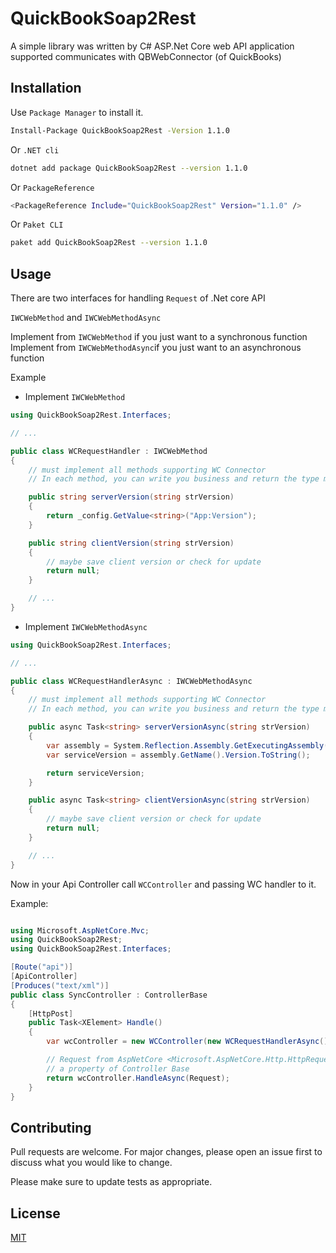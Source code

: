 # QuickBookSoap2Rest

A simple library was written by C# ASP.Net Core web API application supported communicates with QBWebConnector (of QuickBooks)

## Installation

Use `Package Manager` to install it.

```bash
Install-Package QuickBookSoap2Rest -Version 1.1.0
```

Or `.NET cli`

```bash
dotnet add package QuickBookSoap2Rest --version 1.1.0
```

Or `PackageReference `

```bash
<PackageReference Include="QuickBookSoap2Rest" Version="1.1.0" />
```

Or `Paket CLI`

```bash
paket add QuickBookSoap2Rest --version 1.1.0
```

## Usage

There are two interfaces for handling `Request` of .Net core API

`IWCWebMethod` and `IWCWebMethodAsync`

Implement from `IWCWebMethod` if you just want to a synchronous function
Implement from `IWCWebMethodAsync`if you just want to an asynchronous function

Example

- Implement `IWCWebMethod`

```csharp
using QuickBookSoap2Rest.Interfaces;

// ...

public class WCRequestHandler : IWCWebMethod
{
    // must implement all methods supporting WC Connector
    // In each method, you can write you business and return the type method need

    public string serverVersion(string strVersion)
    {
        return _config.GetValue<string>("App:Version");
    }

    public string clientVersion(string strVersion)
    {
        // maybe save client version or check for update
        return null;
    }

    // ...
}
```

- Implement `IWCWebMethodAsync`

```csharp
using QuickBookSoap2Rest.Interfaces;

// ...

public class WCRequestHandlerAsync : IWCWebMethodAsync
{
    // must implement all methods supporting WC Connector
    // In each method, you can write you business and return the type method need

    public async Task<string> serverVersionAsync(string strVersion)
    {
        var assembly = System.Reflection.Assembly.GetExecutingAssembly();
        var serviceVersion = assembly.GetName().Version.ToString();

        return serviceVersion;
    }

    public async Task<string> clientVersionAsync(string strVersion)
    {
        // maybe save client version or check for update
        return null;
    }

    // ...
}
```

Now in your Api Controller call `WCController` and passing WC handler to it.

Example:

```csharp

using Microsoft.AspNetCore.Mvc;
using QuickBookSoap2Rest;
using QuickBookSoap2Rest.Interfaces;

[Route("api")]
[ApiController]
[Produces("text/xml")]
public class SyncController : ControllerBase
{
    [HttpPost]
    public Task<XElement> Handle()
    {
        var wcController = new WCController(new WCRequestHandlerAsync());

        // Request from AspNetCore <Microsoft.AspNetCore.Http.HttpRequest> Request
        // a property of Controller Base
        return wcController.HandleAsync(Request);
    }
}


```


## Contributing
Pull requests are welcome. For major changes, please open an issue first to discuss what you would like to change.

Please make sure to update tests as appropriate.

## License
[MIT](https://choosealicense.com/licenses/mit/)
